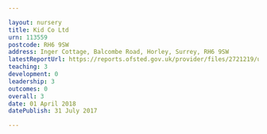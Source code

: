 ```yaml
---

layout: nursery
title: Kid Co Ltd
urn: 113559
postcode: RH6 9SW
address: Inger Cottage, Balcombe Road, Horley, Surrey, RH6 9SW
latestReportUrl: https://reports.ofsted.gov.uk/provider/files/2721219/urn/113559.pdf
teaching: 3
development: 0
leadership: 3
outcomes: 0
overall: 3
date: 01 April 2018 
datePublish: 31 July 2017

---
```

